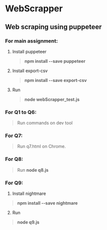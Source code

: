 # WebScrapper
## Web scraping using puppeteer

### For main assignment:
 1. Install puppeteer
    > **npm install --save puppeteer**
 2. Install export-csv
    > **npm install --save export-csv**
 3. Run  
    > **node webScrapper_test.js**

### For Q1 to Q6:
  > Run commands on dev tool
  
### For Q7:
  > Run q7.html on Chrome.
  
### For Q8:
  > Run **node q8.js**

### For Q9:
  1. Install nightmare
   > **npm install --save nightmare**
  2. Run 
  > **node q9.js**
